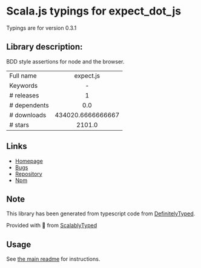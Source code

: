 
# Scala.js typings for expect_dot_js

Typings are for version 0.3.1

## Library description:
BDD style assertions for node and the browser.

|                    |                 |
| ------------------ | :-------------: |
| Full name          | expect.js |
| Keywords           | - |
| # releases         | 1 |
| # dependents       | 0.0 |
| # downloads        | 434020.6666666667 |
| # stars            | 2101.0 |

## Links
- [Homepage](https://github.com/LearnBoost/expect.js)
- [Bugs](https://github.com/LearnBoost/expect.js/issues)
- [Repository](https://github.com/LearnBoost/expect.js)
- [Npm](https://www.npmjs.com/package/expect.js)
    


## Note
This library has been generated from typescript code from [DefinitelyTyped](https://definitelytyped.org).

Provided with :purple_heart: from [ScalablyTyped](https://github.com/oyvindberg/ScalablyTyped)

## Usage
See [the main readme](../../readme.md) for instructions.


